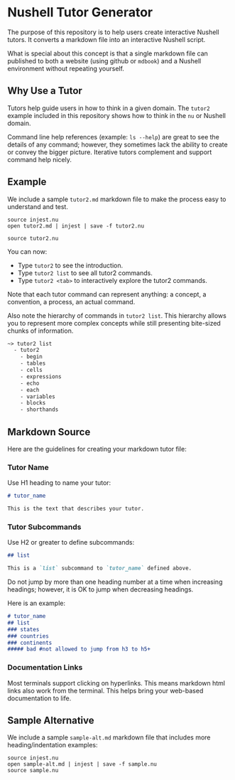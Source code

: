 # Nushell Tutor Generator

The purpose of this repository is to help users create interactive Nushell tutors. It converts a markdown file into an interactive Nushell script.

What is special about this concept is that a single markdown file can published to both a website (using github or `mdbook`) and a Nushell environment without repeating yourself.

## Why Use a Tutor

Tutors help guide users in how to think in a given domain. The `tutor2` example included in this repository shows how to think in the `nu` or Nushell domain.

Command line help references (example: `ls --help`) are great to see the details of any command; however, they sometimes lack the ability to create or convey the bigger picture. Iterative tutors complement and support command help nicely.

## Example

We include a sample `tutor2.md` markdown file to make the process easy to understand and test.

```nu
source injest.nu
open tutor2.md | injest | save -f tutor2.nu
```

```nu
source tutor2.nu
```

You can now:

- Type `tutor2` to see the introduction.
- Type `tutor2 list` to see all tutor2 commands.
- Type `tutor2 <tab>` to interactively explore the tutor2 commands.

Note that each tutor command can represent anything: a concept, a convention, a process, an actual command.

Also note the hierarchy of commands in `tutor2 list`. This hierarchy allows you to represent more complex concepts while still presenting bite-sized chunks of information.

```txt
~> tutor2 list
  - tutor2
    - begin
    - tables
    - cells
    - expressions
    - echo
    - each
    - variables
    - blocks
    - shorthands
```

## Markdown Source

Here are the guidelines for creating your markdown tutor file:

### Tutor Name

Use H1 heading to name your tutor:

```md
# tutor_name

This is the text that describes your tutor.
```

### Tutor Subcommands

Use H2 or greater to define subcommands:

```md
## list

This is a `list` subcommand to `tutor_name` defined above.
```

Do not jump by more than one heading number at a time when increasing headings; however, it is OK to jump when decreasing headings.

Here is an example:

```md
# tutor_name
## list
### states
### countries
### continents
##### bad #not allowed to jump from h3 to h5+
```

### Documentation Links

Most terminals support clicking on hyperlinks. This means markdown html links also work from the terminal. This helps bring your web-based documentation to life.

## Sample Alternative

We include a sample `sample-alt.md` markdown file that includes more heading/indentation examples:

```nu
source injest.nu
open sample-alt.md | injest | save -f sample.nu
source sample.nu
```

